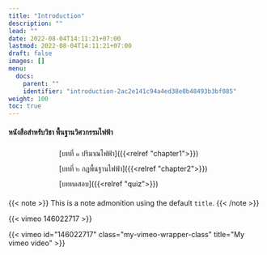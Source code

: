 ```yaml
---
title: "Introduction"
description: ""
lead: ""
date: 2022-08-04T14:11:21+07:00
lastmod: 2022-08-04T14:11:21+07:00
draft: false
images: []
menu:
  docs:
    parent: ""
    identifier: "introduction-2ac2e141c94a4ed38e0b48493b3bf085"
weight: 100
toc: true
---
```


#### หนังสือสำหรับวิชา พื้นฐานวิศวกรรมไฟฟ้า
- [บทที่ ๑ ปริมาณไฟฟ้า]({{<relref "chapter1">}})
- [บทที่ ๒ กฏพื้นฐานไฟฟ้า]({{<relref "chapter2">}})
- [บททดสอบ]({{<relref "quiz">}})

{{< note >}}
This is a note admonition using the default `title`.
{{< /note >}}

{{< vimeo 146022717 >}}

{{< vimeo id="146022717" class="my-vimeo-wrapper-class" title="My vimeo video" >}}

<style>
ul {
  list-style-type: none;
  margin: 0;
  padding: 0;
}
li {
    height: 30px;
    line-height: 30px;
    padding-left: 100px;
    text-align: left;
}
</style>
